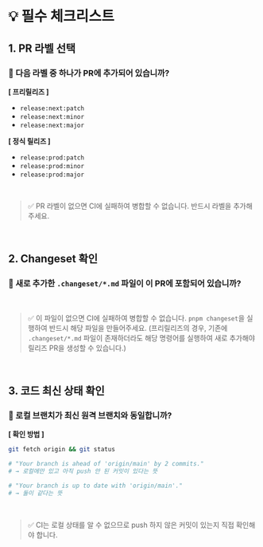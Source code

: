 <!-- 다음은 릴리즈 PR이 아닌 사전 PR을 위한 체크리스트입니다. 릴리즈 PR은 github actions 실행 시 자동 생성되며 다음 체크리스트는 해당되지 않습니다. -->


# 💡 필수 체크리스트

## 1. PR 라벨 선택

### 📌 다음 라벨 중 하나가 PR에 추가되어 있습니까?

**[ 프리릴리즈 ]**

- `release:next:patch`
- `release:next:minor`
- `release:next:major`

**[ 정식 릴리즈 ]**

- `release:prod:patch`
- `release:prod:minor`
- `release:prod:major`

<br />

> ✅ PR 라벨이 없으면 CI에 실패하여 병합할 수 없습니다. 반드시 라벨을 추가해주세요.

<br />

## 2. Changeset 확인

### 📌 새로 추가한 `.changeset/*.md` 파일이 이 PR에 포함되어 있습니까?

<br />

> ✅ 이 파일이 없으면 CI에 실패하여 병합할 수 없습니다. `pnpm changeset`을 실행하여 반드시 해당 파일을 만들어주세요. (프리릴리즈의 경우, 기존에 `.changeset/*.md` 파일이 존재하더라도 해당 명령어를 실행하여 새로 추가해야 릴리즈 PR을 생성할 수 있습니다.)

<br />

## 3. 코드 최신 상태 확인

### 📌 로컬 브랜치가 최신 원격 브랜치와 동일합니까?

**[ 확인 방법 ]**

```bash
git fetch origin && git status

# "Your branch is ahead of 'origin/main' by 2 commits."
# → 로컬에만 있고 아직 push 안 된 커밋이 있다는 뜻

# "Your branch is up to date with 'origin/main'."
# → 둘이 같다는 뜻
```

<br />

> ✅ CI는 로컬 상태를 알 수 없으므로 push 하지 않은 커밋이 있는지 직접 확인해야 합니다.
